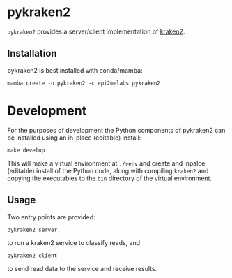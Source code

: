 pykraken2
=========

`pykraken2` provides a server/client implementation of [kraken2](https://github.com/DerrickWood/kraken2).

Installation
------------

pykraken2 is best installed with conda/mamba:

    mamba create -n pykraken2 -c epi2melabs pykraken2


# Development

For the purposes of development the Python components of pykraken2 can be installed
using an in-place (editable) install:

    make develop

This will make a virtual environment at `./venv` and create and inpalce (editable)
install of the Python code, along with compiling `kraken2` and copying the executables
to the `bin` directory of the virtual environment.


Usage
-----

Two entry points are provided:

    pykraken2 server

to run a kraken2 service to classify reads, and

    pykraken2 client

to send read data to the service and receive results.
